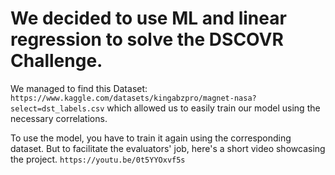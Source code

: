 # We decided to use ML and linear regression to solve the DSCOVR Challenge.
We managed to find this Dataset:
`https://www.kaggle.com/datasets/kingabzpro/magnet-nasa?select=dst_labels.csv` which allowed us to easily train our model using the
necessary correlations.

To use the model, you have to train it again using the corresponding dataset. But to facilitate the evaluators' job, here's a short video showcasing the project.
`https://youtu.be/0t5YYOxvf5s`
